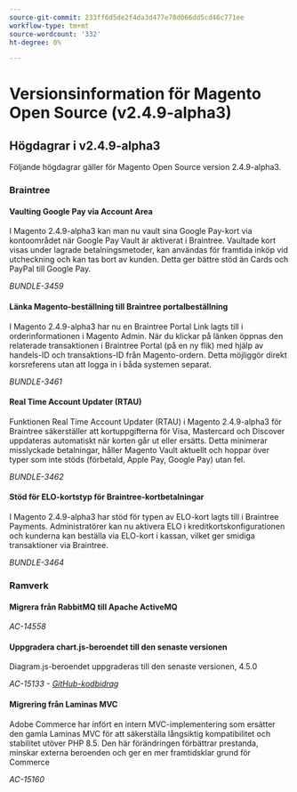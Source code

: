 ```yaml
---
source-git-commit: 233ff6d5de2f4da3d477e70d066dd5cd46c771ee
workflow-type: tm+mt
source-wordcount: '332'
ht-degree: 0%

---
```

# Versionsinformation för Magento Open Source (v2.4.9-alpha3)

## Högdagrar i v2.4.9-alpha3

Följande högdagrar gäller för Magento Open Source version 2.4.9-alpha3.

### Braintree

#### Vaulting Google Pay via Account Area

I Magento 2.4.9-alpha3 kan man nu vault sina Google Pay-kort via kontoområdet när Google Pay Vault är aktiverat i Braintree. Vaultade kort visas under lagrade betalningsmetoder, kan användas för framtida inköp vid utcheckning och kan tas bort av kunden. Detta ger bättre stöd än Cards och PayPal till Google Pay.

_BUNDLE-3459_

#### Länka Magento-beställning till Braintree portalbeställning

I Magento 2.4.9-alpha3 har nu en Braintree Portal Link lagts till i orderinformationen i Magento Admin. När du klickar på länken öppnas den relaterade transaktionen i Braintree Portal (på en ny flik) med hjälp av handels-ID och transaktions-ID från Magento-ordern. Detta möjliggör direkt korsreferens utan att logga in i båda systemen separat.

_BUNDLE-3461_

#### Real Time Account Updater (RTAU)

Funktionen Real Time Account Updater (RTAU) i Magento 2.4.9-alpha3 för Braintree säkerställer att kortuppgifterna för Visa, Mastercard och Discover uppdateras automatiskt när korten går ut eller ersätts. Detta minimerar misslyckade betalningar, håller Magento Vault aktuellt och hoppar över typer som inte stöds (förbetald, Apple Pay, Google Pay) utan fel.

_BUNDLE-3462_

#### Stöd för ELO-kortstyp för Braintree-kortbetalningar

I Magento 2.4.9-alpha3 har stöd för typen av ELO-kort lagts till i Braintree Payments. Administratörer kan nu aktivera ELO i kreditkortskonfigurationen och kunderna kan beställa via ELO-kort i kassan, vilket ger smidiga transaktioner via Braintree.

_BUNDLE-3464_

### Ramverk

#### Migrera från RabbitMQ till Apache ActiveMQ

_AC-14558_

#### Uppgradera chart.js-beroendet till den senaste versionen

Diagram.js-beroendet uppgraderas till den senaste versionen, 4.5.0

_AC-15133 - [GitHub-kodbidrag](https://github.com/magento/magento2/commit/657f983e)_

#### Migrering från Laminas MVC

Adobe Commerce har infört en intern MVC-implementering som ersätter den gamla Laminas MVC för att säkerställa långsiktig kompatibilitet och stabilitet utöver PHP 8.5. Den här förändringen förbättrar prestanda, minskar externa beroenden och ger en mer framtidsklar grund för Commerce

_AC-15160_
